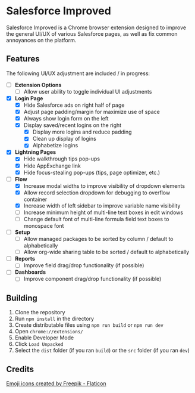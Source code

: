 # Salesforce Improved

Salesforce Improved is a Chrome browser extension designed to improve the general UI/UX of various Salesforce pages, as well as fix common annoyances on the platform.

## Features

The following UI/UX adjustment are included / in progress:

- [ ] **Extension Options**
  - [ ] Allow user ability to toggle individual UI adjustments
- [x] **Login Page**
  - [x] Hide Salesforce ads on right half of page
  - [x] Adjust page padding/margin for maximize use of space
  - [x] Always show login form on the left
  - [x] Display saved/recent logins on the right
    - [x] Display more logins and reduce padding
    - [x] Clean up display of logins
    - [x] Alphabetize logins
- [x] **Lightning Pages**
  - [x] Hide walkthrough tips pop-ups
  - [x] Hide AppExchange link
  - [x] Hide focus-stealing pop-ups (tips, page optimizer, etc.)
- [ ] **Flow**
  - [x] Increase modal widths to improve visibility of dropdown elements
  - [x] Allow record selection dropdown for debugging to overflow container
  - [x] Increase width of left sidebar to improve variable name visibility
  - [ ] Increase minimum height of multi-line text boxes in edit windows
  - [ ] Change default font of multi-line formula field text boxes to monospace font
- [ ] **Setup**
  - [ ] Allow managed packages to be sorted by column / default to alphabetically
  - [ ] Allow org-wide sharing table to be sorted / default to alphabetically
- [ ] **Reports**
  - [ ] Improve field drag/drop functionality (if possible)
- [ ] **Dashboards**
  - [ ] Improve component drag/drop functionality (if possible)

## Building

1.  Clone the repository
2.  Run `npm install` in the directory
3.  Create distributable files using `npm run build` or `npm run dev`
4.  Open `chrome://extensions/`
5.  Enable Developer Mode
6.  Click `Load Unpacked`
7.  Select the `dist` folder (if you ran `build`) or the `src` folder (if you ran `dev`)

## Credits

[Emoji icons created by Freepik - Flaticon](https://www.flaticon.com/free-icons/emoji)
